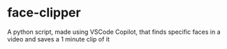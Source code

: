 # face-clipper
A python script, made using VSCode Copilot, that finds specific faces in a video and saves a 1 minute clip of it
